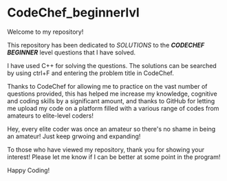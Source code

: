 # CodeChef_beginnerlvl
Welcome to my repository!

This repository has been dedicated to _SOLUTIONS_ to the ***CODECHEF BEGINNER*** level questions that I have solved.

I have used C++ for solving the questions. The solutions can be searched by using ctrl+F and entering the problem title in CodeChef.

Thanks to CodeChef for allowing me to practice on the vast number of questions provided, this has helped me increase my knowledge, cognitive and coding skills by a significant amount, and thanks to GitHub for letting me upload my code on a platform filled with a various range of codes from amateurs to elite-level coders!

Hey, every elite coder was once an amateur so there's no shame in being an amateur! Just keep grwoing and expanding!

To those who have viewed my repository, thank you for showing your interest! Please let me know if I can be better at some point in the program!

Happy Coding!
